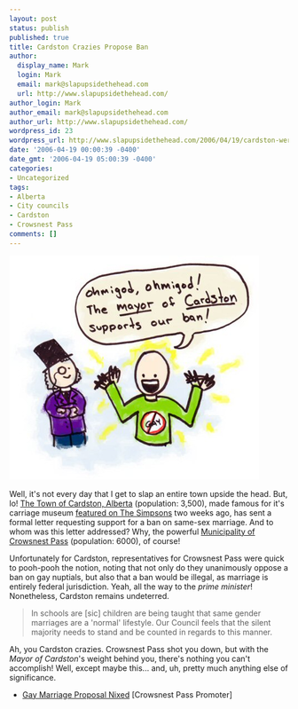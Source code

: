 ```yaml
---
layout: post
status: publish
published: true
title: Cardston Crazies Propose Ban
author:
  display_name: Mark
  login: Mark
  email: mark@slapupsidethehead.com
  url: http://www.slapupsidethehead.com/
author_login: Mark
author_email: mark@slapupsidethehead.com
author_url: http://www.slapupsidethehead.com/
wordpress_id: 23
wordpress_url: http://www.slapupsidethehead.com/2006/04/19/cardston-were-anti-gay/
date: '2006-04-19 00:00:39 -0400'
date_gmt: '2006-04-19 05:00:39 -0400'
categories:
- Uncategorized
tags:
- Alberta
- City councils
- Cardston
- Crowsnest Pass
comments: []
---
```

![OMG, The Mayor!](/wp-content/media/2006/04/cardston_crazies.jpg)

Well, it's not every day that I get to slap an entire town upside the head. But, lo! [The Town of Cardston, Alberta](http://www.town.cardston.ab.ca/ "The Town of Cardston, Population: Who Cares?") (population: 3,500), made famous for it's carriage museum [featured on The Simpsons](http://www.cbc.ca/story/arts/national/2006/04/13/carriage-museum.html "Oooh! Hollywood took notice!") two weeks ago, has sent a formal letter requesting support for a ban on same-sex marriage. And to whom was this letter addressed? Why, the powerful [Municipality of Crowsnest Pass](http://www.town.crowsnestpass.ab.ca/ "Finally, a small town with some sense") (population: 6000), of course!

Unfortunately for Cardston, representatives for Crowsnest Pass were quick to pooh-pooh the notion, noting that not only do they unanimously oppose a ban on gay nuptials, but also that a ban would be illegal, as marriage is entirely federal jurisdiction. Yeah, all the way to the _prime minister_! Nonetheless, Cardston remains undeterred.

> In schools are [sic] children are being taught that same gender marriages are a 'normal' lifestyle. Our Council feels that the silent majority needs to stand and be counted in regards to this manner.

Ah, you Cardston crazies. Crowsnest Pass shot you down, but with the _Mayor of Cardston_'s weight behind you, there's nothing you can't accomplish! Well, except maybe this... and, uh, pretty much anything else of significance.

- [Gay Marriage Proposal Nixed](http://www.crowsnestpasspromoter.com/story.php?id=224776) [Crowsnest Pass Promoter]
